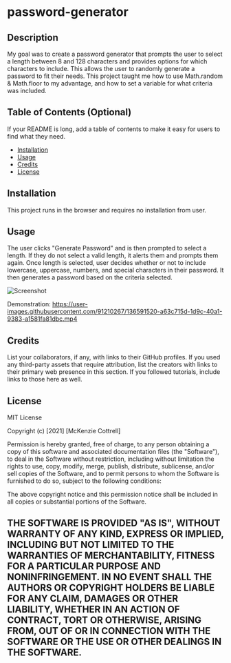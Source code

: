 # password-generator

## Description
My goal was to create a password generator that prompts the user to select a length between 8 and 128 characters and provides options for which characters to include.  This allows the user to randomly generate a password to fit their needs.  This project taught me how to use Math.random & Math.floor to my advantage, and how to set a variable for what criteria was included.

## Table of Contents (Optional)
If your README is long, add a table of contents to make it easy for users to find what they need.
- [Installation](#installation)
- [Usage](#usage)
- [Credits](#credits)
- [License](#license)

## Installation
This project runs in the browser and requires no installation from user.

## Usage
The user clicks "Generate Password" and is then prompted to select a length.  If they do not select a valid length, it alerts them and prompts them again.  Once length is selected, user decides whether or not to include lowercase, uppercase, numbers, and special characters in their password.  It then generates a password based on the criteria selected.

![Screenshot](https://user-images.githubusercontent.com/91210267/136591504-02a5a6b6-48a3-4938-838a-212c04cee8d1.png)

Demonstration:
https://user-images.githubusercontent.com/91210267/136591520-a63c715d-1d9c-40a1-9383-a1581fa81dbc.mp4

## Credits
List your collaborators, if any, with links to their GitHub profiles.
If you used any third-party assets that require attribution, list the creators with links to their primary web presence in this section.
If you followed tutorials, include links to those here as well.

## License
MIT License

Copyright (c) [2021] [McKenzie Cottrell]

Permission is hereby granted, free of charge, to any person obtaining a copy
of this software and associated documentation files (the "Software"), to deal
in the Software without restriction, including without limitation the rights
to use, copy, modify, merge, publish, distribute, sublicense, and/or sell
copies of the Software, and to permit persons to whom the Software is
furnished to do so, subject to the following conditions:

The above copyright notice and this permission notice shall be included in all
copies or substantial portions of the Software.

THE SOFTWARE IS PROVIDED "AS IS", WITHOUT WARRANTY OF ANY KIND, EXPRESS OR
IMPLIED, INCLUDING BUT NOT LIMITED TO THE WARRANTIES OF MERCHANTABILITY,
FITNESS FOR A PARTICULAR PURPOSE AND NONINFRINGEMENT. IN NO EVENT SHALL THE
AUTHORS OR COPYRIGHT HOLDERS BE LIABLE FOR ANY CLAIM, DAMAGES OR OTHER
LIABILITY, WHETHER IN AN ACTION OF CONTRACT, TORT OR OTHERWISE, ARISING FROM,
OUT OF OR IN CONNECTION WITH THE SOFTWARE OR THE USE OR OTHER DEALINGS IN THE
SOFTWARE.
---

